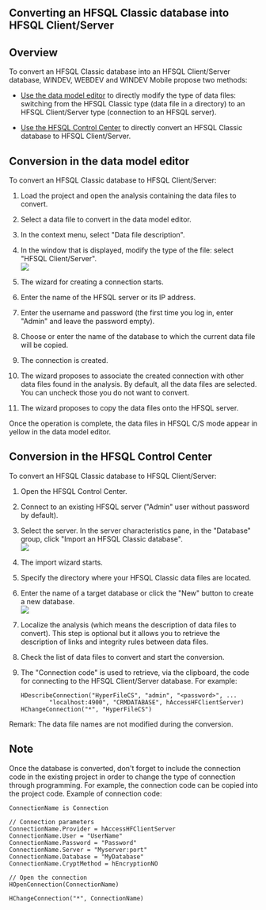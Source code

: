 


## Converting an HFSQL Classic database into HFSQL Client/Server
			



<a name="NOTE1"></a>
<a name="NOTE1_1"></a>


## Overview
<a name="overview_ELTTEXTE000121"></a>
To convert an HFSQL Classic database into an HFSQL Client/Server database, WINDEV, WEBDEV and WINDEV Mobile propose two methods: 

- [Use the data model editor](#NOTE2_1) to directly modify the type of data files: switching from the HFSQL Classic type (data file in a directory) to an HFSQL Client/Server type (connection to an HFSQL server). 

- [Use the HFSQL Control Center](#NOTE3_1) to directly convert an HFSQL Classic database to HFSQL Client/Server. 




<a name="NOTE2"></a>
<a name="NOTE2_1"></a>


## Conversion in the data model editor
<a name="conversion_the_data_model_editor_ELTTEXTE000145"></a>
To convert an HFSQL Classic database to HFSQL Client/Server: 

1. Load the project and open the analysis containing the data files to convert. 

2. Select a data file to convert in the data model editor. 

3. In the context menu, select "Data file description". 

4. In the window that is displayed, modify the type of the file: select "HFSQL Client/Server". <br>![](https://doc.pcsoft.fr/en-US/images/image.awp?langid=3&name=Convertir_HFSQLClassic%20-%20HC%20N%B0001.gif&type=thumb)


5. The wizard for creating a connection starts. 

6. Enter the name of the HFSQL server or its IP address. 

7. Enter the username and password (the first time you log in, enter "Admin" and leave the password empty). 

8. Choose or enter the name of the database to which the current data file will be copied. 

9. The connection is created. 

10. The wizard proposes to associate the created connection with other data files found in the analysis. By default, all the data files are selected. You can uncheck those you do not want to convert.

11. The wizard proposes to copy the data files onto the HFSQL server. 




Once the operation is complete, the data files in HFSQL C/S mode appear in yellow in the data model editor.

<a name="NOTE3"></a>
<a name="NOTE3_1"></a>


## Conversion in the HFSQL Control Center
<a name="conversion_the_hfsql_control_center_ELTTEXTE000169"></a>
To convert an HFSQL Classic database to HFSQL Client/Server: 

1. Open the HFSQL Control Center. 

2. Connect to an existing HFSQL server ("Admin" user without password by default). 

3. Select the server. In the server characteristics pane, in the "Database" group, click "Import an HFSQL Classic database". <br>![](https://doc.pcsoft.fr/en-US/images/image.awp?langid=3&name=Convertir_HFSQLClassic%20-%20HC%20N%B0002.gif&type=thumb)


4. The import wizard starts. 

5. Specify the directory where your HFSQL Classic data files are located. 

6. Enter the name of a target database or click the "New" button to create a new database.<br>![](https://doc.pcsoft.fr/en-US/images/image.awp?langid=3&name=Convertir_HFSQLClassic%20-%20HC%20N%B0003.gif)


7. Localize the analysis (which means the description of data files to convert). This step is optional but it allows you to retrieve the description of links and integrity rules between data files.

8. Check the list of data files to convert and start the conversion.

9. The "Connection code" is used to retrieve, via the clipboard, the code for connecting to the HFSQL Client/Server database. For example: 
	
	```wl
	HDescribeConnection("HyperFileCS", "admin", "<password>", ...
			"localhost:4900", "CRMDATABASE", hAccessHFClientServer)
	HChangeConnection("*", "HyperFileCS")
	```



Remark: The data file names are not modified during the conversion. 

<a name="NOTE4"></a>
<a name="NOTE4_1"></a>


## Note
<a name="note_ELTTEXTE000193"></a>
Once the database is converted, don't forget to include the connection code in the existing project in order to change the type of connection through programming. For example, the connection code can be copied into the project code.
Example of connection code: 

```wl
ConnectionName is Connection

// Connection parameters
ConnectionName.Provider = hAccessHFClientServer
ConnectionName.User = "UserName"
ConnectionName.Password = "Password"
ConnectionName.Server = "Myserver:port"
ConnectionName.Database = "MyDatabase"
ConnectionName.CryptMethod = hEncryptionNO

// Open the connection
HOpenConnection(ConnectionName)

HChangeConnection("*", ConnectionName)
```



